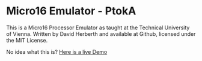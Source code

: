 Micro16 Emulator - PtokA
========================

This is a Micro16 Processor Emulator as taught at the Technical University of Vienna.
Written by David Herberth and available at Github, licensed under the MIT License.

No idea what this is? [Here is a live Demo](http://m16.dav1d.de)